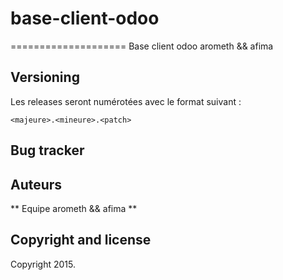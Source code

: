 # base-client-odoo
====================
Base client odoo arometh && afima

## Versioning

Les releases seront numérotées avec le format suivant :

`<majeure>.<mineure>.<patch>`

## Bug tracker

## Auteurs

** Equipe arometh && afima **

## Copyright and license

Copyright 2015.
